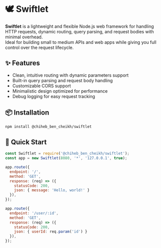 # 🕊️ Swiftlet

**Swiftlet** is a lightweight and flexible Node.js web framework for handling HTTP requests, dynamic routing, query parsing, and request bodies with minimal overhead.  
Ideal for building small to medium APIs and web apps while giving you full control over the request lifecycle.

## ✨ Features

- Clean, intuitive routing with dynamic parameters support
- Built-in query parsing and request body handling
- Customizable CORS support
- Minimalistic design optimized for performance
- Debug logging for easy request tracking

## 📦 Installation

```bash
npm install @chiheb_ben_cheikh/swiftlet
```
## 🚀 Quick Start

```js
const Swiftlet = require('@chiheb_ben_cheikh/swiftlet');
const app = new Swiftlet(8080, '*', '127.0.0.1', true);

app.route({
  endpoint: '/',
  method: 'GET',
  response: (req) => ({
    statusCode: 200,
    json: { message: 'Hello, world!' }
  }),
});

app.route({
  endpoint: '/user/:id',
  method: 'GET',
  response: (req) => ({
    statusCode: 200,
    json: { userId: req.param('id') }
  }),
});
```
